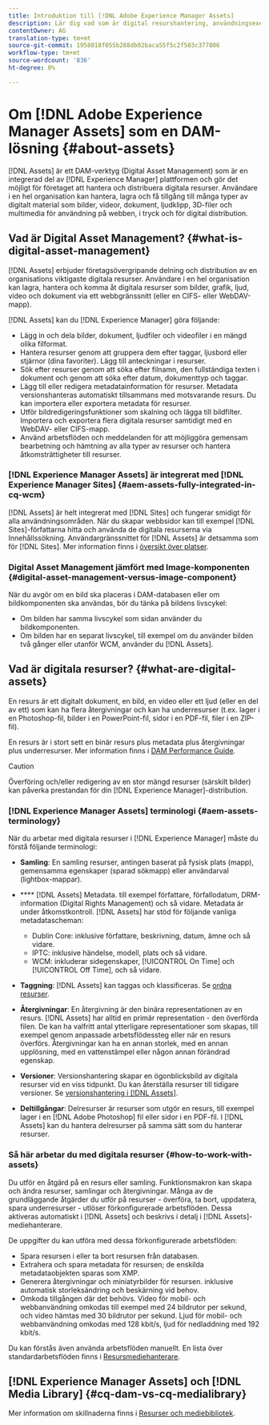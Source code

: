 ```yaml
---
title: Introduktion till [!DNL Adobe Experience Manager Assets]
description: Lär dig vad som är digital resurshantering, användningsexempel och [!DNL Adobe Experience Manager Asset] erbjudande.
contentOwner: AG
translation-type: tm+mt
source-git-commit: 1958018f055b288db02baca55f5c2f503c377806
workflow-type: tm+mt
source-wordcount: '836'
ht-degree: 0%

---
```



# Om [!DNL Adobe Experience Manager Assets] som en DAM-lösning {#about-assets}

[!DNL Assets] är ett DAM-verktyg (Digital Asset Management) som är en integrerad del av  [!DNL Experience Manager] plattformen och gör det möjligt för företaget att hantera och distribuera digitala resurser. Användare i en hel organisation kan hantera, lagra och få tillgång till många typer av digitalt material som bilder, videor, dokument, ljudklipp, 3D-filer och multimedia för användning på webben, i tryck och för digital distribution.

## Vad är Digital Asset Management? {#what-is-digital-asset-management}

[!DNL Assets] erbjuder företagsövergripande delning och distribution av en organisations viktigaste digitala resurser. Användare i en hel organisation kan lagra, hantera och komma åt digitala resurser som bilder, grafik, ljud, video och dokument via ett webbgränssnitt (eller en CIFS- eller WebDAV-mapp).

[!DNL Assets] kan du  [!DNL Experience Manager] göra följande:

* Lägg in och dela bilder, dokument, ljudfiler och videofiler i en mängd olika filformat.
* Hantera resurser genom att gruppera dem efter taggar, ljusbord eller stjärnor (dina favoriter). Lägg till anteckningar i resurser.
* Sök efter resurser genom att söka efter filnamn, den fullständiga texten i dokument och genom att söka efter datum, dokumenttyp och taggar.
* Lägg till eller redigera metadatainformation för resurser. Metadata versionshanteras automatiskt tillsammans med motsvarande resurs. Du kan importera eller exportera metadata för resurser.
* Utför bildredigeringsfunktioner som skalning och lägga till bildfilter. Importera och exportera flera digitala resurser samtidigt med en WebDAV- eller CIFS-mapp.
* Använd arbetsflöden och meddelanden för att möjliggöra gemensam bearbetning och hämtning av alla typer av resurser och hantera åtkomsträttigheter till resurser.

### [!DNL Experience Manager Assets] är integrerat med  [!DNL Experience Manager Sites] {#aem-assets-fully-integrated-in-cq-wcm}

[!DNL Assets] är helt integrerat med  [!DNL Sites] och fungerar smidigt för alla användningsområden. När du skapar webbsidor kan till exempel [!DNL Sites]-författarna hitta och använda de digitala resurserna via Innehållssökning. Användargränssnittet för [!DNL Assets] är detsamma som för [!DNL Sites]. Mer information finns i [översikt över platser](/help/sites-authoring/qg-page-authoring.md).

<!-- TBD: Update image for branding 

![screen_shot_2012-04-17at15946pm](assets/screen_shot_2012-04-17at15946pm.png) ![screen_shot_2012-04-17at20100pm](assets/screen_shot_2012-04-17at20100pm.png)

Assets managed within [!DNL Experience Manager] DAM can then be accessed via the content finder of WCM:

![screen_shot_2012-04-17at20214pm](assets/screen_shot_2012-04-17at20214pm.png) -->

### Digital Asset Management jämfört med Image-komponenten {#digital-asset-management-versus-image-component}

När du avgör om en bild ska placeras i DAM-databasen eller om bildkomponenten ska användas, bör du tänka på bildens livscykel:

* Om bilden har samma livscykel som sidan använder du bildkomponenten.
* Om bilden har en separat livscykel, till exempel om du använder bilden två gånger eller utanför WCM, använder du [!DNL Assets].

## Vad är digitala resurser? {#what-are-digital-assets}

En resurs är ett digitalt dokument, en bild, en video eller ett ljud (eller en del av ett) som kan ha flera återgivningar och kan ha underresurser (t.ex. lager i en Photoshop-fil, bilder i en PowerPoint-fil, sidor i en PDF-fil, filer i en ZIP-fil).

En resurs är i stort sett en binär resurs plus metadata plus återgivningar plus underresurser. Mer information finns i [DAM Performance Guide](/help/sites-deploying/assets-performance-sizing.md).

>[!CAUTION]
>
>Överföring och/eller redigering av en stor mängd resurser (särskilt bilder) kan påverka prestandan för din [!DNL Experience Manager]-distribution.

### [!DNL Experience Manager Assets] terminologi  {#aem-assets-terminology}

När du arbetar med digitala resurser i [!DNL Experience Manager] måste du förstå följande terminologi:

* **Samling**: En samling resurser, antingen baserat på fysisk plats (mapp), gemensamma egenskaper (sparad sökmapp) eller användarval (lightbox-mappar).

* **** [!DNL Assets] Metadata. till exempel författare, förfallodatum, DRM-information (Digital Rights Management) och så vidare. Metadata är under åtkomstkontroll. [!DNL Assets] har stöd för följande vanliga metadatascheman:

   * Dublin Core: inklusive författare, beskrivning, datum, ämne och så vidare.
   * IPTC: inklusive händelse, modell, plats och så vidare.
   * WCM: inkluderar sidegenskaper, [!UICONTROL On Time] och [!UICONTROL Off Time], och så vidare.

* **Taggning**:  [!DNL Assets] kan taggas och klassificeras. Se [ordna resurser](/help/assets/organize-assets.md).

* **Återgivningar**: En återgivning är den binära representationen av en resurs. [!DNL Assets] har alltid en primär representation - den överförda filen. De kan ha valfritt antal ytterligare representationer som skapas, till exempel genom anpassade arbetsflödessteg eller när en resurs överförs. Återgivningar kan ha en annan storlek, med en annan upplösning, med en vattenstämpel eller någon annan förändrad egenskap.

* **Versioner**: Versionshantering skapar en ögonblicksbild av digitala resurser vid en viss tidpunkt. Du kan återställa resurser till tidigare versioner. Se [versionshantering i [!DNL Assets]](managing-assets-touch-ui.md#asset-versioning).

* **Deltillgångar**: Delresurser är resurser som utgör en resurs, till exempel lager i en  [!DNL Adobe Photoshop] fil eller sidor i en PDF-fil. I [!DNL Assets] kan du hantera delresurser på samma sätt som du hanterar resurser.

### Så här arbetar du med digitala resurser {#how-to-work-with-assets}

Du utför en åtgärd på en resurs eller samling. Funktionsmakron kan skapa och ändra resurser, samlingar och återgivningar. Många av de grundläggande åtgärder du utför på resurser - överföra, ta bort, uppdatera, spara underresurser - utlöser förkonfigurerade arbetsflöden. Dessa aktiveras automatiskt i [!DNL Assets] och beskrivs i detalj i [!DNL Assets]-mediehanterare.

De uppgifter du kan utföra med dessa förkonfigurerade arbetsflöden:

* Spara resursen i eller ta bort resursen från databasen.
* Extrahera och spara metadata för resursen; de enskilda metadataobjekten sparas som XMP.
* Generera återgivningar och miniatyrbilder för resursen. inklusive automatisk storleksändring och beskärning vid behov.
* Omkoda tillgången där det behövs. Video för mobil- och webbanvändning omkodas till exempel med 24 bildrutor per sekund, och video hämtas med 30 bildrutor per sekund. Ljud för mobil- och webbanvändning omkodas med 128 kbit/s, ljud för nedladdning med 192 kbit/s.

Du kan förstås även använda arbetsflöden manuellt. En lista över standardarbetsflöden finns i [Resursmediehanterare](media-handlers.md).

## [!DNL Experience Manager Assets] och  [!DNL Media Library] {#cq-dam-vs-cq-medialibrary}

Mer information om skillnaderna finns i [Resurser och mediebibliotek](medialibrary.md).
